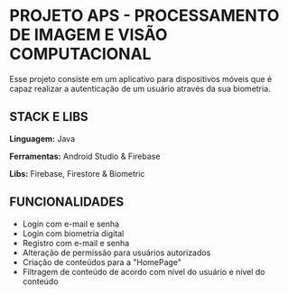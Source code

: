 
# PROJETO APS - PROCESSAMENTO DE IMAGEM E VISÃO COMPUTACIONAL

Esse projeto consiste em um aplicativo para dispositivos móveis que é capaz realizar a autenticação de um usuário através da sua biometria.

## STACK E LIBS

**Linguagem:** Java

**Ferramentas:** Android Studio & Firebase

**Libs:** Firebase, Firestore & Biometric

## FUNCIONALIDADES
- Login com e-mail e senha
- Login com biometria digital
- Registro com e-mail e senha
- Alteração de permissão para usuários autorizados
- Criação de conteúdos para a "HomePage"
- Filtragem de conteúdo de acordo com nível do usuário e nível do conteúdo